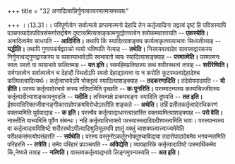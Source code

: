 +++
title = "32 अनादित्वान्निर्गुणत्वात्परमात्मायमव्ययः"

+++
।।13.31।। परिपूर्णत्वेन सर्वात्मत्वे प्राप्तमात्मनो देहादि तेन
कर्तृत्वादिना तद्वत्त्वं दृष्टं हि पवित्रस्यापि
पञ्चगव्यादेरपवित्रसंसर्गात्तद्दोषेण दुष्टत्वमित्याशङ्कामनूद्योत्तरत्वेन
श्लोकमवतारयति -- **एकस्येति।** अनादित्वमेव साधयति -- **आदिरिति।** तथापि
किं स्यादित्याशङ्क्य कार्यत्वकृतव्ययाभावः सिध्यतीत्याह -- **यद्धीति।**
तथापि गुणापकर्षद्वारको व्ययो भविष्यति नेत्याह -- **तथेति।**
निरवयवत्वादेव सावयवद्वारकस्य निर्गुणत्वाद्गुणद्वारकस्य च व्ययस्याभावेऽपि
स्वभावतो व्ययः स्यादित्याशङ्क्याह -- **परमात्मेति।** परमात्मनः स्वतः
परतो वा व्ययाभावे फलितमाह -- **यत इति।** स्वमहिमप्रतिष्ठस्य कथं
शरीरस्थत्वं तत्राह -- **शरीरेष्विति।** सर्वगतत्वेन सर्वात्मत्वेन च
देहादौ स्थितोऽपि स्वतो देहाद्यात्मना वा न करोति कूटस्थत्वाद्देहादेश्च
कल्पितत्वादित्यर्थः। कर्तृत्वाभावेऽपि भोक्तृत्वं स्यादित्याशङ्क्याह --
**तदकरणादिति।** तंदेवोपपादयति -- **यो** **हीति।** परस्य कर्तृत्वादेरभावे
कस्य तदिष्टमिति पृच्छति -- **कः पुनरिति।** परस्मादन्यस्य कस्यचिज्जीवस्य
कर्तृत्वादीत्याशङ्कामनुवदति -- **यदीति।** तस्मिन्पक्षे प्रक्रमभङ्गः
स्यादिति दूषयति -- **तत इति।**
ईश्वरातिरिक्तजीवानङ्गीकारान्नोपक्रमविरोधोऽस्तीति शङ्कते -- **अथेति।**
तर्हि प्रतीतकर्तृत्वादेरधिकरणं वक्तव्यमिति पूर्ववाद्याह -- **क इति।**
परस्यैव कर्तृत्वाद्याधारत्वान्नास्ति वक्तव्यमित्याशङ्क्याह -- **परो
वेति।** नास्तीति वाच्यमिति पूर्वेण संबन्धः। नहि कर्तृत्वादिभाक्त्वे
परस्यास्मदादिवदीश्वरत्वमिति भावः। परस्यान्यस्य वा कर्तृत्वादावविशिष्टे
शरीरस्थोऽपीत्यादिश्रुतिमूलमपि ज्ञातुं वक्तुं चाशक्यत्वात्त्याज्यमेवेति
परीक्षकसंमत्योपसंहरति -- **सर्वथेति।** परस्य
वस्तुनोऽकर्तुरभोक्तुश्चाविद्यया तदारोपादादेयमेव भगवन्मतमिति परिहरति --
**तत्रेति।** तमेव परिहारं प्रपञ्चयति -- **अविद्येति।** व्यावहारिके
कर्तृत्वादाविष्टे पारमार्थिकमेव किं,नेष्यते तत्राह -- **नत्विति।**
वास्तवकर्तृत्वाद्यभावे लिङ्गमुपन्यस्यति -- **अत इति।**
